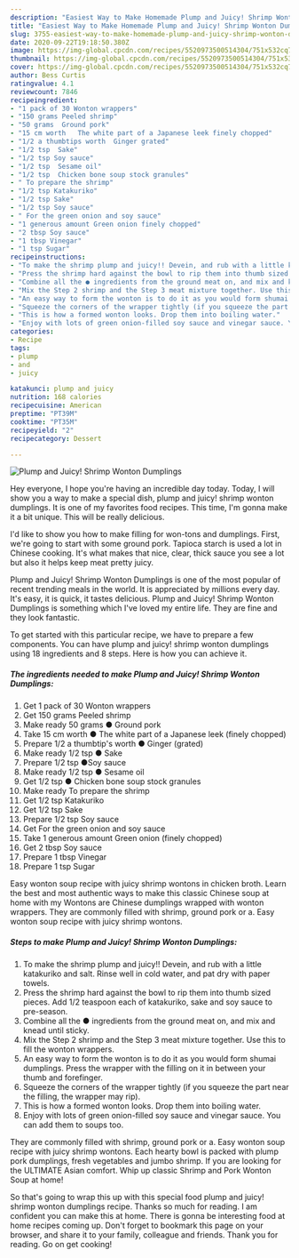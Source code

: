 ```yaml
---
description: "Easiest Way to Make Homemade Plump and Juicy! Shrimp Wonton Dumplings"
title: "Easiest Way to Make Homemade Plump and Juicy! Shrimp Wonton Dumplings"
slug: 3755-easiest-way-to-make-homemade-plump-and-juicy-shrimp-wonton-dumplings
date: 2020-09-22T19:18:50.380Z
image: https://img-global.cpcdn.com/recipes/5520973500514304/751x532cq70/plump-and-juicy-shrimp-wonton-dumplings-recipe-main-photo.jpg
thumbnail: https://img-global.cpcdn.com/recipes/5520973500514304/751x532cq70/plump-and-juicy-shrimp-wonton-dumplings-recipe-main-photo.jpg
cover: https://img-global.cpcdn.com/recipes/5520973500514304/751x532cq70/plump-and-juicy-shrimp-wonton-dumplings-recipe-main-photo.jpg
author: Bess Curtis
ratingvalue: 4.1
reviewcount: 7846
recipeingredient:
- "1 pack of 30 Wonton wrappers"
- "150 grams Peeled shrimp"
- "50 grams  Ground pork"
- "15 cm worth   The white part of a Japanese leek finely chopped"
- "1/2 a thumbtips worth  Ginger grated"
- "1/2 tsp  Sake"
- "1/2 tsp Soy sauce"
- "1/2 tsp  Sesame oil"
- "1/2 tsp  Chicken bone soup stock granules"
- " To prepare the shrimp"
- "1/2 tsp Katakuriko"
- "1/2 tsp Sake"
- "1/2 tsp Soy sauce"
- " For the green onion and soy sauce"
- "1 generous amount Green onion finely chopped"
- "2 tbsp Soy sauce"
- "1 tbsp Vinegar"
- "1 tsp Sugar"
recipeinstructions:
- "To make the shrimp plump and juicy!! Devein, and rub with a little katakuriko and salt. Rinse well in cold water, and pat dry with paper towels."
- "Press the shrimp hard against the bowl to rip them into thumb sized pieces. Add 1/2 teaspoon each of katakuriko, sake and soy sauce to pre-season."
- "Combine all the ● ingredients from the ground meat on, and mix and knead until sticky."
- "Mix the Step 2 shrimp and the Step 3 meat mixture together. Use this to fill the wonton wrappers."
- "An easy way to form the wonton is to do it as you would form shumai dumplings. Press the wrapper with the filling on it in between your thumb and forefinger."
- "Squeeze the corners of the wrapper tightly (if you squeeze the part near the filling, the wrapper may rip)."
- "This is how a formed wonton looks. Drop them into boiling water."
- "Enjoy with lots of green onion-filled soy sauce and vinegar sauce. You can add them to soups too."
categories:
- Recipe
tags:
- plump
- and
- juicy

katakunci: plump and juicy 
nutrition: 168 calories
recipecuisine: American
preptime: "PT39M"
cooktime: "PT35M"
recipeyield: "2"
recipecategory: Dessert

---
```



![Plump and Juicy! Shrimp Wonton Dumplings](https://img-global.cpcdn.com/recipes/5520973500514304/751x532cq70/plump-and-juicy-shrimp-wonton-dumplings-recipe-main-photo.jpg)

Hey everyone, I hope you're having an incredible day today. Today, I will show you a way to make a special dish, plump and juicy! shrimp wonton dumplings. It is one of my favorites food recipes. This time, I'm gonna make it a bit unique. This will be really delicious.

I&#39;d like to show you how to make filling for won-tons and dumplings. First, we&#39;re going to start with some ground pork. Tapioca starch is used a lot in Chinese cooking. It&#39;s what makes that nice, clear, thick sauce you see a lot but also it helps keep meat pretty juicy.

Plump and Juicy! Shrimp Wonton Dumplings is one of the most popular of recent trending meals in the world. It is appreciated by millions every day. It's easy, it is quick, it tastes delicious. Plump and Juicy! Shrimp Wonton Dumplings is something which I've loved my entire life. They are fine and they look fantastic.


To get started with this particular recipe, we have to prepare a few components. You can have plump and juicy! shrimp wonton dumplings using 18 ingredients and 8 steps. Here is how you can achieve it.

<!--inarticleads1-->

##### The ingredients needed to make Plump and Juicy! Shrimp Wonton Dumplings:

1. Get 1 pack of 30 Wonton wrappers
1. Get 150 grams Peeled shrimp
1. Make ready 50 grams ● Ground pork
1. Take 15 cm worth  ● The white part of a Japanese leek (finely chopped)
1. Prepare 1/2 a thumbtip&#39;s worth ● Ginger (grated)
1. Make ready 1/2 tsp ● Sake
1. Prepare 1/2 tsp ●Soy sauce
1. Make ready 1/2 tsp ● Sesame oil
1. Get 1/2 tsp ● Chicken bone soup stock granules
1. Make ready  To prepare the shrimp
1. Get 1/2 tsp Katakuriko
1. Get 1/2 tsp Sake
1. Prepare 1/2 tsp Soy sauce
1. Get  For the green onion and soy sauce
1. Take 1 generous amount Green onion (finely chopped)
1. Get 2 tbsp Soy sauce
1. Prepare 1 tbsp Vinegar
1. Prepare 1 tsp Sugar


Easy wonton soup recipe with juicy shrimp wontons in chicken broth. Learn the best and most authentic ways to make this classic Chinese soup at home with my Wontons are Chinese dumplings wrapped with wonton wrappers. They are commonly filled with shrimp, ground pork or a. Easy wonton soup recipe with juicy shrimp wontons. 

<!--inarticleads2-->

##### Steps to make Plump and Juicy! Shrimp Wonton Dumplings:

1. To make the shrimp plump and juicy!! Devein, and rub with a little katakuriko and salt. Rinse well in cold water, and pat dry with paper towels.
1. Press the shrimp hard against the bowl to rip them into thumb sized pieces. Add 1/2 teaspoon each of katakuriko, sake and soy sauce to pre-season.
1. Combine all the ● ingredients from the ground meat on, and mix and knead until sticky.
1. Mix the Step 2 shrimp and the Step 3 meat mixture together. Use this to fill the wonton wrappers.
1. An easy way to form the wonton is to do it as you would form shumai dumplings. Press the wrapper with the filling on it in between your thumb and forefinger.
1. Squeeze the corners of the wrapper tightly (if you squeeze the part near the filling, the wrapper may rip).
1. This is how a formed wonton looks. Drop them into boiling water.
1. Enjoy with lots of green onion-filled soy sauce and vinegar sauce. You can add them to soups too.


They are commonly filled with shrimp, ground pork or a. Easy wonton soup recipe with juicy shrimp wontons. Each hearty bowl is packed with plump pork dumplings, fresh vegetables and jumbo shrimp. If you are looking for the ULTIMATE Asian comfort. Whip up classic Shrimp and Pork Wonton Soup at home! 

So that's going to wrap this up with this special food plump and juicy! shrimp wonton dumplings recipe. Thanks so much for reading. I am confident you can make this at home. There is gonna be interesting food at home recipes coming up. Don't forget to bookmark this page on your browser, and share it to your family, colleague and friends. Thank you for reading. Go on get cooking!
